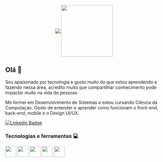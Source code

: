 <p align="center">
  <a href="https://github.com/anuraghazra/github-readme-stats">
    <img
      align="center"
      src="https://github-readme-stats.vercel.app/api/top-langs/?username=gabrielronny&layout=compact"
    />
  </a>
  <a href="https://github.com/anuraghazra/github-readme-stats">
    <img
      align="center"
      height="165"
      src="https://github-readme-stats.vercel.app/api?username=gabrielronny&count_private=true&show_icons=true&custom_title=Github%20Status&hide=issues"
    />
  </a>
</p>

## Olá 👋

Sou apaixonado por tecnologia e gosto muito do que estou aprendendo e fazendo nessa área, acredito muito que compartilhar conhecimento pode impactar muito na vida de pessoas.

Me formei em Desenvolvimento de Sistemas e estou cursando Ciência da Computação. Gosto de entender e aprender como funcionam o front-end, back-end, mobile e o Design UI/UX.


[![Linkedin Badge](https://img.shields.io/badge/-LinkedIn-blue?style=flat-square&logo=Linkedin&logoColor=white&link=https://www.linkedin.com/in/harshkumarkhatri/)](https://www.linkedin.com/in/gabrielronny/)

### Tecnologias e ferramentas :computer:
<p>
  <img height="35px" src="https://www.galvao.eti.br/wp-content/uploads/2017/08/js.png" />
  <img height="35px" src="https://cdn.iconscout.com/icon/free/png-512/typescript-1174965.png" />
  <img height="35px" src="https://upload.wikimedia.org/wikipedia/commons/thumb/d/d9/Node.js_logo.svg/1280px-Node.js_logo.svg.png" />
  <img height="35px" src="https://upload.wikimedia.org/wikipedia/commons/thumb/a/a7/React-icon.svg/640px-React-icon.svg.png" />
  <img height="35px" src="https://www.iconarchive.com/download/i73027/cornmanthe3rd/plex/Other-python.ico" />
</p>






